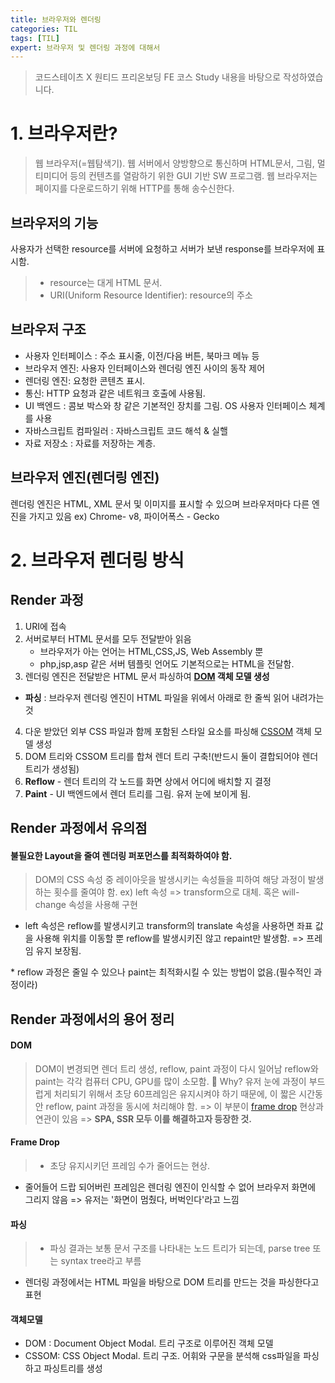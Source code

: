 ```yaml
---
title: 브라우저와 렌더링
categories: TIL
tags: [TIL]
expert: 브라우저 및 렌더링 과정에 대해서
---
```


> 코드스테이츠 X 원티드 프리온보딩 FE 코스 Study 내용을 바탕으로 작성하였습니다.

# 1. 브라우저란?

> 웹 브라우저(=웹탐색기). 웹 서버에서 양방향으로 통신하며 HTML문서, 그림, 멀티미디어 등의 컨텐츠를 열람하기 위한 GUI 기반 SW 프로그램.
> 웹 브라우저는 페이지를 다운로드하기 위해 HTTP를 통해 송수신한다.

## 브라우저의 기능

사용자가 선택한 resource를 서버에 요청하고 서버가 보낸 response를 브라우저에 표시함.

> - resource는 대게 HTML 문서.
> - URI(Uniform Resource Identifier): resource의 주소

## 브라우저 구조

- 사용자 인터페이스 : 주소 표시줄, 이전/다음 버튼, 북마크 메뉴 등
- 브라우저 엔진: 사용자 인터페이스와 렌더링 엔진 사이의 동작 제어
- 렌더링 엔진: 요청한 콘텐츠 표시.
- 통신: HTTP 요청과 같은 네트워크 호출에 사용됨.
- UI 백엔드 : 콤보 박스와 창 같은 기본적인 장치를 그림. OS 사용자 인터페이스 체계를 사용
- 자바스크립트 컴파일러 : 자바스크립트 코드 해석 & 실핼
- 자료 저장소 : 자료를 저장하는 계층.

## 브라우저 엔진(렌더링 엔진)

렌더링 엔진은 HTML, XML 문서 및 이미지를 표시할 수 있으며 브라우저마다 다른 엔진을 가지고 있음
ex) Chrome- v8, 파이어폭스 - Gecko

# 2. 브라우저 렌더링 방식

## Render 과정

1. URI에 접속
2. 서버로부터 HTML 문서를 모두 전달받아 읽음
   - 브라우저가 아는 언어는 HTML,CSS,JS, Web Assembly 뿐
   - php,jsp,asp 같은 서버 템플릿 언어도 기본적으로는 HTML을 전달함.
3. 렌더링 엔진은 전달받은 HTML 문서 파싱하여 **[DOM](#dom) 객체 모델 생성**

- **파싱** : 브라우저 렌더링 엔진이 HTML 파일을 위에서 아래로 한 줄씩 읽어 내려가는 것

4. 다운 받았던 외부 CSS 파일과 함께 포함된 스타일 요소를 파싱해 [CSSOM](#cssom) 객체 모델 생성
5. DOM 트리와 CSSOM 트리를 합쳐 렌더 트리 구축!(반드시 둘이 결합되어야 렌더 트리가 생성됨)
6. **Reflow** - 렌더 트리의 각 노드를 화면 상에서 어디에 배치할 지 결정
7. **Paint** - UI 백엔드에서 렌더 트리를 그림. 유저 눈에 보이게 됨.

## Render 과정에서 유의점

#### 불필요한 Layout을 줄여 렌더링 퍼포먼스를 최적화하여야 함.

> DOM의 CSS 속성 중 레이아웃을 발생시키는 속성들을 피하여 해당 과정이 발생하는 횟수를 줄여야 함.
> ex) left 속성 => transform으로 대체. 혹은 will-change 속성을 사용해 구현

- left 속성은 reflow를 발생시키고 transform의 translate 속성을 사용하면 좌표 값을 사용해 위치를 이동할 뿐 reflow를 발생시키진 않고 repaint만 발생함. => 프레임 유지 보장됨.

\* reflow 과정은 줄일 수 있으나 paint는 최적화시킬 수 있는 방법이 없음.(필수적인 과정이라)

## Render 과정에서의 용어 정리

#### DOM

> DOM이 변경되면 렌더 트리 생성, reflow, paint 과정이 다시 일어남
> reflow와 paint는 각각 컴퓨터 CPU, GPU를 많이 소모함.
> 🤔 Why? 유저 눈에 과정이 부드럽게 처리되기 위해서 초당 60프레임은 유지시켜야 하기 때문에, 이 짧은 시간동안 reflow, paint 과정을 동시에 처리해야 함. => 이 부분이 [frame drop](#frame-drop) 현상과 연관이 있음
> => **SPA, SSR 모두 이를 해결하고자 등장한 것.**

#### Frame Drop

> - 초당 유지시키던 프레임 수가 줄어드는 현상.

- 줄어들어 드랍 되어버린 프레임은 렌더링 엔진이 인식할 수 없어 브라우저 화면에 그리지 않음
  => 유저는 '화면이 멈췄다, 버벅인다'라고 느낌

#### 파싱

> - 파싱 결과는 보통 문서 구조를 나타내는 노드 트리가 되는데, parse tree 또는 syntax tree라고 부름

- 렌더링 과정에서는 HTML 파일을 바탕으로 DOM 트리를 만드는 것을 파싱한다고 표현

#### 객체모델

- DOM : Document Object Modal. 트리 구조로 이루어진 객체 모델
- CSSOM: CSS Object Modal. 트리 구조. 어휘와 구문을 분석해 css파일을 파싱하고 파싱트리를 생성
